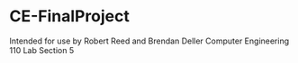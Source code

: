 # CE-FinalProject
Intended for use by Robert Reed and Brendan Deller 
Computer Engineering 110 
Lab Section 5

